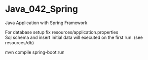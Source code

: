 # Java_042_Spring
Java Application with Spring Framework

For database setup fix resources/application.properties<br>
Sql schema and insert initial data will executed on the first run. (see resources/db)

mvn compile spring-boot:run
